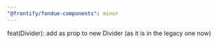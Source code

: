```yaml
---
"@frontify/fondue-components": minor
---
```


feat(Divider): add as prop to new Divider (as it is in the legacy one now)
